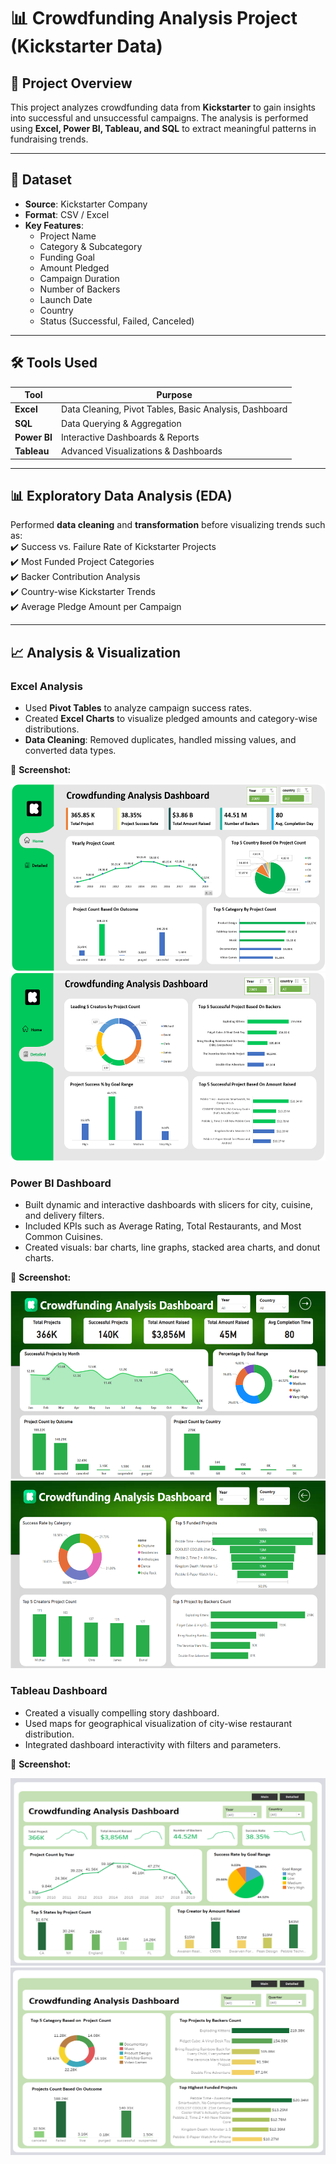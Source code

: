 # 📊 Crowdfunding Analysis Project (Kickstarter Data)

## 📌 Project Overview  
This project analyzes crowdfunding data from **Kickstarter** to gain insights into successful and unsuccessful campaigns. The analysis is performed using **Excel, Power BI, Tableau, and SQL** to extract meaningful patterns in fundraising trends.

---

## 📂 Dataset  
- **Source**: Kickstarter Company  
- **Format**: CSV / Excel  
- **Key Features**:  
  - Project Name  
  - Category & Subcategory  
  - Funding Goal  
  - Amount Pledged  
  - Campaign Duration  
  - Number of Backers  
  - Launch Date  
  - Country  
  - Status (Successful, Failed, Canceled)  

---

## 🛠️ Tools Used  
| Tool       | Purpose |
|------------|---------|
| **Excel**  | Data Cleaning, Pivot Tables, Basic Analysis, Dashboard |
| **SQL**    | Data Querying & Aggregation |
| **Power BI** | Interactive Dashboards & Reports |
| **Tableau** | Advanced Visualizations & Dashboards |

---

## 📊 Exploratory Data Analysis (EDA)  
Performed **data cleaning** and **transformation** before visualizing trends such as:  
✔️ Success vs. Failure Rate of Kickstarter Projects  
✔️ Most Funded Project Categories  
✔️ Backer Contribution Analysis  
✔️ Country-wise Kickstarter Trends  
✔️ Average Pledge Amount per Campaign  

---

## 📈 Analysis & Visualization  

###  Excel Analysis  
- Used **Pivot Tables** to analyze campaign success rates.  
- Created **Excel Charts** to visualize pledged amounts and category-wise distributions.  
- **Data Cleaning**: Removed duplicates, handled missing values, and converted data types.  

📌 **Screenshot:**  
<p align="center">
  <img src="https://github.com/Sanketkshirsagar05/Crowdfunding-Analysis-Project/blob/main/Dashboard%20Screenshot/Excel%20Dash%201.png" width="700" height="300"/>
  <br/>
  <img src="https://github.com/Sanketkshirsagar05/Crowdfunding-Analysis-Project/blob/main/Dashboard%20Screenshot/Excel%20Dash%202.png" width="700" height="300"/>
</p>

###  Power BI Dashboard
- Built dynamic and interactive dashboards with slicers for city, cuisine, and delivery filters.
- Included KPIs such as Average Rating, Total Restaurants, and Most Common Cuisines.
- Created visuals: bar charts, line graphs, stacked area charts, and donut charts.

📌 **Screenshot:**  
<p align="center">
  <img src="https://github.com/Sanketkshirsagar05/Crowdfunding-Analysis-Project/blob/main/Dashboard%20Screenshot/Power%20BI%20Dash%201.png" width="700" height="300"/>
  <br/>
  <img src="https://github.com/Sanketkshirsagar05/Crowdfunding-Analysis-Project/blob/main/Dashboard%20Screenshot/Power%20BI%20Dash%202.png" width="700" height="300"/>
</p>

###  Tableau Dashboard
- Created a visually compelling story dashboard.
- Used maps for geographical visualization of city-wise restaurant distribution.
- Integrated dashboard interactivity with filters and parameters.

📌 **Screenshot:**  
<p align="center">
  <img src="https://github.com/Sanketkshirsagar05/Crowdfunding-Analysis-Project/blob/main/Dashboard%20Screenshot/Tableau%20Dash%201.png" width="700" height="300"/>
  <br/>
  <img src="https://github.com/Sanketkshirsagar05/Crowdfunding-Analysis-Project/blob/main/Dashboard%20Screenshot/Tableau%20Dash%202%20.png" width="700" height="300"/>
</p>





